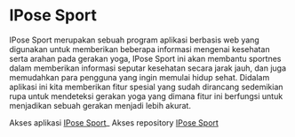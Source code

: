 # IPose Sport

IPose Sport merupakan sebuah program aplikasi berbasis web yang digunakan untuk memberikan beberapa informasi mengenai kesehatan serta arahan pada gerakan yoga, IPose Sport ini akan membantu sportnes dalam memberikan informasi seputar kesehatan secara jarak jauh, dan juga memudahkan para pengguna yang ingin memulai hidup sehat. Didalam aplikasi ini kita memberikan fitur spesial yang sudah dirancang sedemikian rupa untuk mendeteksi gerakan yoga yang dimana fitur ini berfungsi untuk menjadikan sebuah gerakan menjadi lebih akurat.

Akses aplikasi [IPose Sport](https://arufsyahrial.github.io)\_
Akses repository [IPose Sport](https://github.com/ArufSyahrial/ArufSyahrial.github.io)
